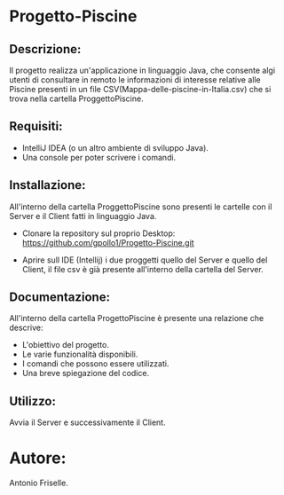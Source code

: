 # Progetto-Piscine
## Descrizione: 
Il progetto realizza un'applicazione in linguaggio Java, che consente algi utenti di consultare in remoto le informazioni di interesse relative alle Piscine presenti in un file CSV(Mappa-delle-piscine-in-Italia.csv) che si trova nella cartella ProggettoPiscine.
## Requisiti:
- IntelliJ IDEA (o un altro ambiente di sviluppo Java).
- Una console per poter scrivere i comandi.
## Installazione:
All'interno della cartella ProggettoPiscine sono presenti le cartelle con il Server e il Client fatti in linguaggio Java.

- Clonare la repository sul proprio Desktop: https://github.com/gpollo1/Progetto-Piscine.git

- Aprire sull IDE (Intellij) i due proggetti quello del Server e quello del Client, il file csv è già presente all'interno della cartella del Server.
## Documentazione: 
All'interno della cartella ProgettoPiscine è presente una relazione che descrive:
- L'obiettivo del progetto.
- Le varie funzionalità disponibili.
- I comandi che possono essere utilizzati.
- Una breve spiegazione del codice.

## Utilizzo:
Avvia il Server e successivamente il Client.

# Autore:
Antonio Friselle.
